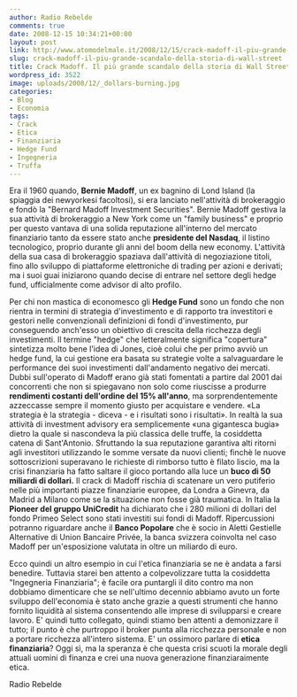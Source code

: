 ```yaml
---
author: Radio Rebelde
comments: true
date: 2008-12-15 10:34:21+00:00
layout: post
link: http://www.atomodelmale.it/2008/12/15/crack-madoff-il-piu-grande-scandalo-della-storia-di-wall-street/
slug: crack-madoff-il-piu-grande-scandalo-della-storia-di-wall-street
title: Crack Madoff. Il più grande scandalo della storia di Wall Street.
wordpress_id: 3522
image: uploads/2008/12/_dollars-burning.jpg
categories:
- Blog
- Economia
tags:
- Crack
- Etica
- Finanziaria
- Hedge Fund
- Ingegneria
- Truffa
---
```


Era il 1960 quando, **Bernie Madoff**, un ex bagnino di Lond Island (la spiaggia dei newyorkesi facoltosi), si era lanciato nell'attività di brokeraggio e fondò la "Bernard Madoff Investment Securities".
Bernie Madoff gestiva la sua attività di brokeraggio a New York come un "family business" e proprio per questo vantava di una solida reputazione all'interno del mercato finanziario tanto da essere stato anche **presidente del Nasdaq**, il listino tecnologico, proprio durante gli anni del boom della new economy.
L'attività della sua casa di brokeraggio spaziava dall'attività di negoziazione titoli, fino allo sviluppo di piattaforme elettroniche di trading per azioni e derivati; ma i suoi guai iniziarono quando decise di entrare nel settore degli hedge fund, ufficialmente come advisor di alto profilo.

Per chi non mastica di economesco gli **Hedge Fund** sono un fondo che non rientra in termini di strategia d'investimento e di rapporto tra investitori e gestori nelle convenzionali definizioni di fondi d'investimento, pur conseguendo anch'esso un obiettivo di crescita della ricchezza degli investimenti.
Il termine "hedge" che letteralmente significa "copertura" sintetizza molto bene l'idea di Jones, cioè colui che per primo avviò un hedge fund, la cui gestione era basata su strategie volte a salvaguardare le performance dei suoi investimenti dall'andamento negativo dei mercati.
Dubbi sull'operato di Madoff erano già stati fomentati a partire dal 2001 dai concorrenti che non si spiegavano non solo come riuscisse a produrre **rendimenti costanti dell'ordine del 15% all'anno**, ma sorprendentemente azzeccasse sempre il momento giusto per acquistare e vendere. «La strategia è la strategia - diceva - e i risultati sono i risultati». In realtà la sua attività di investment advisory era semplicemente «una gigantesca bugia» dietro la quale si nascondeva la più classica delle truffe, la cosiddetta catena di Sant'Antonio.
Sfruttando la sua reputazione garantiva alti ritorni agli investitori utilizzando le somme versate da nuovi clienti; finchè le nuove sottoscrizioni superavano le richieste di rimborso tutto è filato liscio, ma la crisi finanziaria ha fatto saltare il gioco portando alla luce un **buco di 50 miliardi di dollari.**
Il crack di Madoff rischia di scatenare un vero putiferio nelle più importanti piazze finanziarie europee, da Londra a Ginevra, da Madrid a Milano come se la situazione non fosse già traumatica.
In Italia la **Pioneer del gruppo UniCredit** ha dichiarato che i 280 milioni di dollari del fondo Primeo Select sono stati investiti sui fondi di Madoff.
Ripercussioni potranno riguardare anche il **Banco Popolare** che è socio in Aletti Gestielle Alternative di Union Bancaire Privée, la banca svizzera coinvolta nel caso Madoff per un'esposizione valutata in oltre un miliardo di euro.

Ecco quindi un altro esempio in cui l'etica finanziaria se ne è andata a farsi benedire. Tuttavia starei ben attento a colpevolizzare tutta la cosiddetta "Ingegneria Finanziaria"; è facile ora puntargli il dito contro ma non dobbiamo dimenticare che se nell'ultimo decennio abbiamo avuto un forte sviluppo dell'economia è stato anche grazie a questi strumenti che hanno fornito liquidità al sistema consentendo alle imprese di svilupparsi e creare lavoro. E' quindi tutto collegato, quindi stiamo ben attenti a demonizzare il tutto; il punto è che purtroppo il broker punta alla ricchezza personale e non a portare ricchezza all'intero sistema.
E' un ossimoro parlare di **etica finanziaria**? Oggi sì, ma la speranza è che questa crisi scuoti la morale degli attuali uomini di finanza e crei una nuova generazione finanziaraimente etica.

Radio Rebelde
